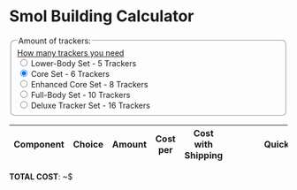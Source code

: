 # Smol Building Calculator

<fieldset class="amount-of-trackers">
      <span>
        <a href="#">How many trackers you need</a>
      </span>
    <legend>Amount of trackers:</legend>
<label><input type="radio" name="diy-set" value="5"> Lower-Body Set - 5 Trackers</label>
<label><input type="radio" name="diy-set" value="6" checked="checked"> Core Set - 6 Trackers</label>
<label><input type="radio" name="diy-set" value="8"> Enhanced Core Set - 8 Trackers</label>
<label><input type="radio" name="diy-set" value="10"> Full-Body Set - 10 Trackers</label>
<label><input type="radio" name="diy-set" value="16"> Deluxe Tracker Set - 16 Trackers</label>
</fieldset>

<div class="table-wrapper">
    <table>
        <thead>
            <tr>
                <th>Component</th>
                <th>Choice</th>
                <th>Amount</th>
                <th>Cost per</th>
                <th>Cost with Shipping</th>
                <th style="min-width: 200px">Quick Link</th>
            </tr>
        </thead>
        <tbody id="diy-components">
        </tbody>
    </table>
</div>

**TOTAL COST**: ~$<span id="diy-total"></span>

<script src="assets/js/smol-building-calculator.js"></script>

<style>
fieldset {
    border-radius: 8px;
}

.amount-of-trackers {
    display: flex;
    flex-direction: column;
    margin-bottom: 10px;
}

    @media (min-width: 50rem) {
        .main { max-width: 1100px !important; }
    }
    select {
        width:250px;
    }
    td:first-of-type {
    border-left: 1px solid #eeebee;
    }
</style>